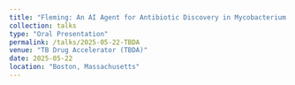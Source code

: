 ```yaml
---
title: "Fleming: An AI Agent for Antibiotic Discovery in Mycobacterium tuberculosis"
collection: talks
type: "Oral Presentation"
permalink: /talks/2025-05-22-TBDA
venue: "TB Drug Accelerator (TBDA)"
date: 2025-05-22
location: "Boston, Massachusetts"
---
```

